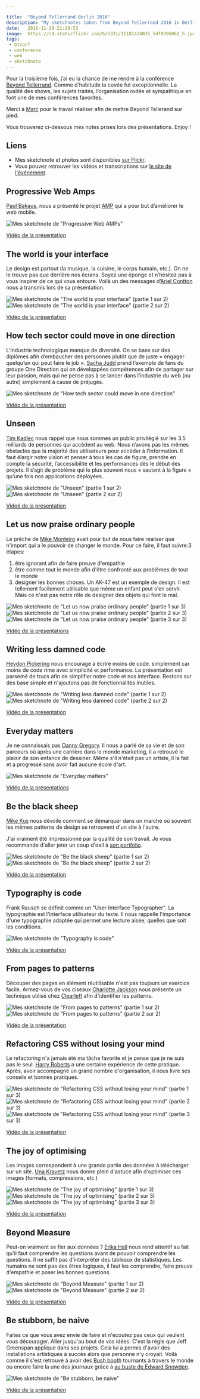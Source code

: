 ```yaml
---

title:  "Beyond Tellerrand Berlin 2016"
description: "My sketchnotes taken from Beyond Tellerrand 2016 in Berlin"
date:   2016-11-29 21:28:53
image:  https://c4.staticflickr.com/6/5331/31181434035_5df9786062_b.jpg
tags:
 - btconf
 - conference
 - web
 - sketchnote
---
```


Pour la troisième fois, j’ai eu la chance de  me rendre à la conférence [Beyond Tellerrand](https://beyondtellerrand.com/). Comme d’habitude la cuvée fut exceptionnelle. La qualité des shows, les sujets traités, l’organisation rodée et sympathique en font une de mes conférences favorites.

Merci à [Marc](https://twitter.com/marcthiele) pour le travail réaliser afin de mettre Beyond Tellerand sur pied.

Vous trouverez ci-dessous mes notes prises lors des présentations.
Enjoy !

## Liens

- Mes sketchnote et photos sont disponibles [sur Flickr](https://www.flickr.com/photos/alienlebarge/albums/72157672958452433).
- Vous pouvez retrouver les vidéos et transcriptions sur [le site de l'événement](https://beyondtellerrand.com/events/berlin-2016/speakers).

## Progressive Web Amps

[Paul Bakaus](https://twitter.com/pbakaus), nous a présenté le projet [AMP](https://www.ampproject.org/) qui a pour but d’améliorer le web mobile.

![Mes sketchnote de "Progressive Web AMPs"](https://c7.staticflickr.com/6/5522/30360321734_2be247a4ce_c.jpg)

[Vidéo de la présentation](https://web.archive.org/web/20200803191856/https://vimeo.com/190831091)

## The world is your interface

Le design est partout (la musique, la cuisine, le corps humain, etc.). On ne le trouve pas que derrière nos écrans. Soyez une éponge et n’hésitez pas à vous inspirer de ce qui vous entoure.
Voilà un des messages d’[Ariel Contton](https://twitter.com/argoncobalt) nous a transmis lors de sa présentation.

![Mes sketchnote de "The world is your interface" (partie 1 sur 2)](https://c3.staticflickr.com/6/5719/31038294522_0909039547_c.jpg) ![Mes sketchnote de "The world is your interface" (partie 2 sur 2)](https://c4.staticflickr.com/6/5768/31181470995_d623ec7ef0_c.jpg)

[Vidéo de la présentation](https://web.archive.org/web/20210127053654/https://vimeo.com/190832714)

## How tech sector could move in one direction

L’industrie technologique manque de diversité. On se base sur des diplômes afin d’embaucher des personnes plutôt que de juste « engager quelqu’un qui peut faire le job ».
[Sacha Judd](https://twitter.com/szechuan) prend l’exemple de fans du groupe One Direction qui on développées compétences afin de partager sur leur passion, mais qui ne pense pas à se lancer dans l’industrie du web (ou autre) simplement à cause de préjugés.

![Mes sketchnote de "How tech sector could move in one direction"](https://c5.staticflickr.com/6/5338/31038294252_7d024a666c_c.jpg)

[Vidéo de la présentation](https://web.archive.org/web/20221205223333/https://vimeo.com/190832862)

## Unseen

[Tim Kadlec](https://twitter.com/tkadlec) nous rappel que nous sommes un public privilégié sur les 3.5 milliards de personnes qui accèdent au web. Nous n’avons pas les mêmes obstacles que la majorité des utilisateurs pour accéder à l’information.
Il faut élargir notre vision et penser à tous les cas de figure, prendre en compte la sécurité, l’accessibilité et les performances dès le début des projets. Il s’agit de problème qui le plus souvent nous « sautent à la figure » qu’une fois nos applications déployées.

![Mes sketchnote de "Unseen" (partie 1 sur 2)](https://c5.staticflickr.com/6/5584/30360321684_a006872bdd_c.jpg) ![Mes sketchnote de "Unseen" (partie 2 sur 2)](https://c3.staticflickr.com/6/5482/31038293922_95420f2d5f_c.jpg)

[Videé de la présentation](https://web.archive.org/web/20180125114317/https://vimeo.com/190833161)

## Let us now praise ordinary people

Le prêche de [Mike Monteiro](https://twitter.com/monteiro) avait pour but de nous faire réaliser que n'import qui a le pouvoir de changer le monde. Pour ce faire, il faut suivre:3 étapes:

1. être ignorant afin de faire preuve d'empathie
2. être comme tout le monde afin d'être confronté aux problèmes de tout le monde
3. designer les bonnes choses. Un AK-47 est un exemple de design. Il est tellement facilement utilisable que même un enfant peut s'en servir. Mais ce n'est pas notre rôle de designer des objets qui font le mal.

![Mes sketchnote de "Let us now praise ordinary people" (partie 1 sur 3)](https://c7.staticflickr.com/6/5458/30360321574_2c2fb28a55_c.jpg) ![Mes sketchnote de "Let us now praise ordinary people" (partie 2 sur 3)](https://c3.staticflickr.com/6/5826/31038293562_bf565b0f31_c.jpg) ![Mes sketchnote de "Let us now praise ordinary people" (partie 3 sur 3)](https://c1.staticflickr.com/6/5693/31038293792_efb73e95a0_c.jpg)

[Vidéo de la présentations](https://web.archive.org/web/20230321101731/https://vimeo.com/190834270)

## Writing less damned code

[Heydon Pickering](https://twitter.com/heydonworks) nous encourage à écrire moins de code. simplement car moins de code rime avec simplicité et performance. La présentation est parsemé de trucs afin de simplifier notre code et nos interface. Restons sur des base simple et n'ajoutons pas de fonctionnalités inutiles.

![Mes sketchnote de "Writing less damned code" (partie 1 sur 2)](https://c7.staticflickr.com/6/5735/30360321374_4f0ab613dd_c.jpg) ![Mes sketchnote de "Writing less damned code" (partie 2 sur 2)](https://c1.staticflickr.com/6/5550/31038293352_92ee177056_c.jpg)

[Vidéo de la présentation](https://web.archive.org/web/20230815202650/https://vimeo.com/190834530)

## Everyday matters

Je ne connaissais pas [Danny Gregory](https://twitter.com/DannyGregory). Il nous a parlé de sa vie et de son parcours où après une carrière dans le monde marketing, il a retrouvé le plaisir de son enfance de dessiner. Même s'il n'était pas un artiste, il la fait et a progressé sans avoir fait aucune école d'art.

![Mes sketchnote de "Everyday matters"](https://c1.staticflickr.com/6/5792/30360321304_7bbb5188bb_c.jpg)

[Vidéo de la présentations](https://web.archive.org/web/20200814150019/https://vimeo.com/190834587)

## Be the black sheep

[Mike Kus](https://twitter.com/mikekus) nous dévoile comment se démarquer dans un marché où souvent les mêmes patterns de design se retrouvent d'un site à l'autre.

J'ai vraiment été impressionné par la qualité de son travail. Je vous recommande d'aller jeter un coup d'oeil à [son portfolio](https://mikekus.com/).

![Mes sketchnote de "Be the black sheep" (partie 1 sur 2)](https://c1.staticflickr.com/6/5708/30814078560_3efdf38b01_c.jpg) ![Mes sketchnote de "Be the black sheep" (partie 2 sur 2)](https://c5.staticflickr.com/6/5682/30360321204_012d806be9_c.jpg)

[Vidéo de la présentation](https://web.archive.org/web/20180125114329/https://vimeo.com/190839751)

## Typography is code

Frank Rausch se définit comme un "User Interface Typographer". La typographie est l'interface utilisateur du texte. Il nous rappelle l'importance d'une typographie adaptée qui permet une lecture aisée, quelles que soit les conditions.

![Mes sketchnote de "Typography is code"](https://c7.staticflickr.com/6/5690/30814078230_24594838b6_c.jpg)

[Vidéo de la présentation](https://web.archive.org/web/20220812001357/https://vimeo.com/190844058)

## From pages to patterns

Découper des pages en élément réutilisable n'est pas toujours un exercice facile. Armez-vous de vos ciseaux [Charlotte Jackson](https://twitter.com/lottejackson) nous présente un technique utilisé chez [Clearleft](https://clearleft.com/) afin d'identifier les patterns.

![Mes sketchnote de "From pages to patterns" (partie 1 sur 2)](https://c1.staticflickr.com/6/5456/31038292472_1346b915f3_c.jpg) ![Mes sketchnote de "From pages to patterns" (partie 2 sur 2)](https://c3.staticflickr.com/6/5441/30814077810_e972f2a37b_c.jpg)

[Vidéo de la présentation](https://web.archive.org/web/20210516073642/https://vimeo.com/190849537)


## Refactoring CSS without losing your mind

Le refactoring n'a jamais été ma tâche favorite et je pense que je ne suis pas le seul. [Harry Roberts](https://twitter.com/csswizardry) a une certaine expérience de cette pratique. Après, avoir accompagné un grand nombre d'organisation, il nous livre ses conseils et bonnes pratiques.

![Mes sketchnote de "Refactoring CSS without losing your mind" (partie 1 sur 3)](https://c5.staticflickr.com/6/5684/30360321084_ec87397b0b_c.jpg) ![Mes sketchnote de "Refactoring CSS without losing your mind" (partie 2 sur 3)](https://c5.staticflickr.com/6/5333/30814077380_3665807f8c_c.jpg) ![Mes sketchnote de "Refactoring CSS without losing your mind" (partie 3 sur 3)](https://c7.staticflickr.com/6/5729/31038292142_e0ac82bee4_c.jpg)

[Vidéo de la présentation](https://web.archive.org/web/20180125114353/https://vimeo.com/190866449)

## The joy of optimising

Les images correspondent à une grande partie des données à télécharger sur un site. [Una Kravetz](https://twitter.com/una) nous donne plein d'astuce afin d'optimiser ces images (formats, compressions, etc.)

![Mes sketchnote de "The joy of optimising" (partie 1 sur 3)](https://c3.staticflickr.com/6/5732/30814076970_faea1ddabb_c.jpg) ![Mes sketchnote de "The joy of optimising" (partie 2 sur 3)](https://c7.staticflickr.com/6/5731/30814076790_402abcfbd5_c.jpg) ![Mes sketchnote de "The joy of optimising" (partie 3 sur 3)](https://c3.staticflickr.com/6/5599/30360320954_c636a09c11_c.jpg)

[Vidéo de la présentation](https://web.archive.org/web/20230130071954/https://vimeo.com/190871719)

## Beyond Measure

Peut-on vraiment se fier aux données ? [Erika Hall](https://twitter.com/mulegirle) nous rend attentif au fait qu'il faut comprendre les questions avant de pouvoir comprendre les questions. Il ne suffit pas d'interpréter des tableaux de statistiques. Les humains ne sont pas des êtres logiques, il faut les comprendre, faire preuve d'empathie et poser les bonnes questions.

![Mes sketchnote de "Beyond Measure" (partie 1 sur 2)](https://c1.staticflickr.com/6/5822/30814076360_363b9627e2_c.jpg)  ![Mes sketchnote de "Beyond Measure" (partie 2 sur 2)](https://c7.staticflickr.com/6/5821/30360320894_daaf537486_c.jpg)

[Vidéo de la présentation](https://web.archive.org/web/20230516072545/https://vimeo.com/190883361)

## Be stubborn, be naive

Faites ce que vous avez envie de faire et n'écoutez pas ceux qui veulent vous décourager. Aller jusqu'au bout de vos idées.
C'est la règle que Jeff Greenspan applique dans ses projets. Cela lui a permis d'avoir des installations artistiques à succès alors que personne n'y croyait. Voilà comme il s'est retrouvé à avoir des [Bush booth](https://web.archive.org/web/20161130075005/http://jeffgreenspan.com/projects/personal-work/the-bush-booth/) tournants à travers le monde ou encore faire la une des journaux grâce à [au buste de Edward Snowden](https://web.archive.org/web/20161130075002/http://jeffgreenspan.com/projects/personal-work/psmm/).

![Mes sketchnote de "Be stubborn, be naive"](https://c1.staticflickr.com/6/5650/31038291072_b962cb8c17_c.jpg)

[Vidéo de la présentation](https://web.archive.org/web/20180125114246/https://vimeo.com/190893060)
